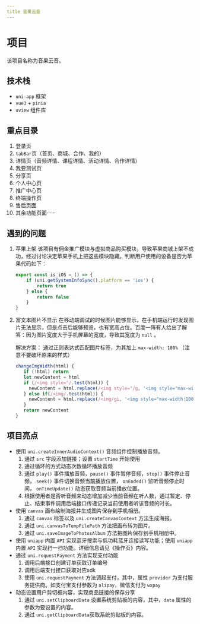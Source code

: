 ```yaml
---
title 音果云音
---
```


# 项目
该项目名称为音果云音。

## 技术栈

- `uni-app` 框架
- `vue3` + `pinia`
- `uview` 组件库

## 重点目录

1. 登录页
2. `tabBar`页（首页、商城、合作、我的）
3. 详情页（音频详情、课程详情、活动详情、合作详情）
4. 我要测试页
5. 分享页
6. 个人中心页
7. 推广中心页
8. 终端操作页
9. 售后页面
10. 其余功能页面······

## 遇到的问题
1. 苹果上架
   该项目有佣金推广模块与虚拟商品购买模块，导致苹果商城上架不成功，经过讨论决定苹果手机上把这些模块隐藏。判断用户使用的设备是否为苹果代码如下：

   ```js
   export const is_iOS = () => {
	   if (uni.getSystemInfoSync().platform == 'ios') {
		   return true
	   } else {
		   return false
	   }
   }
   ```
2. 富文本图片不显示
   在移动端调试的时候图片能够显示，在手机端运行时发现图片无法显示，但是点击后能够预览，也有宽高占位。百度一阵有人给出了解答：因为图片宽度大于手机屏幕的宽度，导致其宽度为 `null` 。

   解决方案：
   通过正则表达式匹配图片标签，为其加上 `max-width: 100%` （注意不要破坏原来的样式）
   ```js
   changeImgWidth(html) {
      if (!html) return
      let newContent = html
      if (/<img style="/.test(html)) {
        newContent = html.replace(/<img style="/g, '<img style="max-width: 100%; height: auto;');
      } else if(/<img/.test(html)) {
        newContent = html.replace(/<img/gi, '<img style="max-width:100%; height: auto;"');
      }
      return newContent
   }
   ```

## 项目亮点

- 使用 `uni.createInnerAudioContext()` 音频组件控制播放音频。
   1. 通过 `src` 字段添加链接；设置 `startTime` 开始使用
   2. 通过循环的方式动态次数循环播放音频
   3. 通过 `play()` 事件播放音频，`pause()` 事件暂停音频，`stop()` 事件停止音频， `seek()` 事件切换音频当前播放位置， `onEnded()` 监听音频停止时间， `onTimeUpdate()` 动态获取音频当前播放位置。
   4. 根据使用者是否听音频来动态增加减少当前音频在听人数，通过暂定、停止、结束事件调用后端接口传递记录当前使用者听该音频的时长。
- 使用 `canvas` 画布绘制海报并生成图片保存到手机相册。
   1. 通过 `canvas` 标签以及 `uni.createCanvasContext` 方法生成海报。
   2. 通过 `uni.canvasToTempFilePath` 方法把画布转为图片。
   3. 通过 `uni.saveImageToPhotosAlbum` 方法把图片保存到手机相册中。
- 使用 `uniapp` 内置 `API` 实现蓝牙搜索与低功耗蓝牙连接读写功能；使用 `uniapp` 内置 `API` 实现扫一扫功能。详细信息请见《操作页》内容。
- 通过 `uni.requestPayment` 方法实现支付功能
   1. 调用后端接口创建订单获取订单编号
   2. 调用后端支付接口获取对应sdk
   3. 使用 `uni.requestPayment` 方法调起支付，其中，属性 `provider` 为支付服务提供商。如支付宝支付参数为 `alipay`，微信支付为 `wxpay`
- 动态设置用户剪切板内容，实现商品链接的保存分享
   1. 通过 `uni.setClipboardData` 设置系统剪贴板的内容，其中，`data` 属性的参数为要设置的内容。
   2. 通过 `uni.getClipboardData`获取系统剪贴板的内容。
